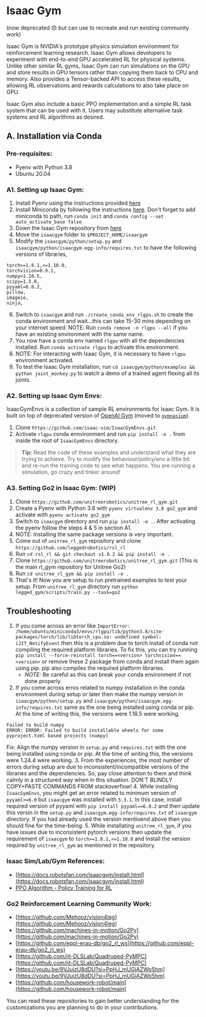 # Isaac Gym
(now deprecated 😞 but can use to recreate and run existing community work)

Isaac Gym is NVIDIA's prototype physics simulation environment for reinforcement learning research. Isaac Gym allows developers to experiment with end-to-end GPU accelerated RL for physical systems. Unlike other similar RL gyms, Isaac Gym can run simulations on the GPU and store results in GPU tensors rather than copying them back to CPU and memory. Also provides a Tensor-backed API to access these results, allowing RL observations and rewards calculations to also take place on GPU.

Isaac Gym also include a basic PPO implementation and a simple RL task system that can be used with it. Users may substitute alternative task systems and RL algorithms as desired.


## A. Installation via Conda

### Pre-requisites:
- Pyenv with Python 3.8
- Ubuntu 20.04


### A1. Setting up Isaac Gym:
1. Install Pyenv using the instructions provided [here](https://www.dedicatedcore.com/blog/install-pyenv-ubuntu/)
2. Install Miniconda by following the instructions [here](https://docs.anaconda.com/miniconda/). Don't forget to add miniconda to path, run `conda init` and `conda config --set auto_activate_base false`
3. Down the Isaac Gym repository from [here](https://developer.nvidia.com/isaac-gym)
4. Move the `isaacgym` folder to `$PROJECT_HOME/isaacgym`
5. Modify the `isaacgym/python/setup.py` and `isaacgym/python/isaacgym.egg-info/requires.txt` to have the following versions of libraries,
```
torch>=1.8.1,<=1.10.0,
torchvision=0.9.1,
numpy=1.18.5,
scipy=1.5.0,
pyyaml=6.0.2,
pillow,
imageio,
ninja,
```
6. Switch to `isaacgym` and run `./create_conda_env_rlgpu.sh` to create the conda environment and wait...this can take 15-30 mins depending on your internet speed.
    NOTE: Run `conda remove -n rlgpu --all` if you have an existing environment with the same name.
7. You now have a conda env named `rlgpu` with all the dependencies installed. Run `conda activate rlgpu` to activate this environment.
8. NOTE: For interacting with Isaac Gym, it is necessary to have `rlgpu` environment activated.
8. To test the Isaac Gym installation, run `cd isaacgym/python/examples && python joint_monkey.py` to watch a demo of a trained agent flexing all its joints.

### A2. Setting up Isaac Gym Envs:
IsaacGymEnvs is a collection of sample RL environments for Isaac Gym. It is built on top of deprecated version of [OpenAI Gym](https://www.gymlibrary.dev/content/basic_usage/) (moved to [`gymnasium`](https://gymnasium.farama.org/index.html)).

1. Clone `https://github.com/isaac-sim/IsaacGymEnvs.git`
2. Activate `rlgpu` conda ennvironment and run `pip install -e .` from inside the root of `IsaacGymEnvs` directory.

> **Tip:** Read the code of these examples and understand what they are trying to achieve. Try to modify the behaviour/policy/env a little bit and re-run the training code to see what happens. You are running a simulation, go crazy and tinker around!


### A3. Setting Go2 in Isaac Gym: (WIP)

1. Clone `https://github.com/unitreerobotics/unitree_rl_gym.git`
2. Create a Pyenv with Python 3.8 with `pyenv virtualenv 3.8 go2_gym` and activate with `pyenv activate go2_gym`
3. Switch to `isaacgym` directory and run `pip install -e .`. After activating the pyenv follow the steps 4 & 5 in section A1.
4. NOTE: Installing the same package versions is very important.
5. Come out of `unitree_rl_gym` repository and clone `https://github.com/leggedrobotics/rsl_rl`
6. Run `cd rsl_rl && git checkout v1.0.2 && pip install -e .`
7. Clone `https://github.com/unitreerobotics/unitree_rl_gym.git` (This is the main rl_gym repository for Unitree Go2)
8. Run `cd unitree_rl_gym && pip install -e .`
9. That's it! Now you are setup to run pretrained examples to test your setup. From `unitree_rl_gym` directory run `python legged_gym/scripts/train.py --task=go2`


## Troubleshooting
1. If you come across an error like `ImportError: /home/ubuntu/miniconda3/envs/rlgpu/lib/python3.8/site-packages/torch/lib/libtorch_cpu.so: undefined symbol: iJIT_NotifyEvent` then this is a problem due to torch install of conda not compiling the required platform libraries. To fix this, you can try running `pip install --force-reinstall torch==<version> torchvision==<version>` or remove these 2 package from conda and install them again using pip. pip also compiles the required platform libraries.
    - *NOTE:* Be careful as this can break your conda environment if not done properly.
2. If you come across erros related to numpy installation in the conda environment during setup or later then make the numpy version in `isaacgym/python/setup.py` and `isaacgym/python/isaacgym.egg-info/requires.txt` same as the one being installed using conda or pip. At the time of writing this, the versions were 1.18.5 were working.
```
Failed to build numpy
ERROR: ERROR: Failed to build installable wheels for some pyproject.toml based projects (numpy)
```
Fix: Align the numpy version in `setup.py` and `requires.txt` with the one being installed using conda or pip. At the time of writing this, the versions were 1.24.4 were working.
3. From the experiences, the most number of errors during setup are due to inconsistent/incompatible versions of the libraries and the dependencies. So, pay close attention to them and think calmly in a structured way when in this situation. DON'T BLINDLY COPY+PASTE COMMANDS FROM stackoverflow!
4. While installing `IsaacGymEnvs`, you might get an error related to minimum version of `pyyaml>=6.0` but `isaacgym` was installed with `5.3.1`. In this case, install required version of pyyaml with `pip install pyyaml==6.0.2` and then update this versin in the `setup.py` and `isaacgym.egg-info/requires.txt` of `isaacgym` directory. If you had already used the version mentioend above then you should fine for the time-being.
5. While installating `unitree_rl_gym`, if you have issues due to inconsistent pytorch versions then update the requirement of `isaacgym` to `torch>=1.8.1,<=1.10.0` and install the version required by `unitree_rl_gym` as mentioned in the repository.


### Isaac Sim/Lab/Gym References:
- [https://docs.robotsfan.com/isaacgym/install.html](https://docs.robotsfan.com/isaacgym/install.html)
- [PPO Algorithm - Policy Training for RL](https://medium.com/@danushidk507/ppo-algorithm-3b33195de14a)


### Go2 Reinforcement Learning Community Work:
- [https://github.com/Mehooz/vision4leg](https://github.com/Mehooz/vision4leg)
- [https://github.com/machines-in-motion/Go2Py](https://github.com/machines-in-motion/Go2Py)
- [https://github.com/eppl-erau-db/go2_rl_ws](https://github.com/eppl-erau-db/go2_rl_ws)
- [https://github.com/iit-DLSLab/Quadruped-PyMPC](https://github.com/iit-DLSLab/Quadruped-PyMPC)
- [https://youtu.be/9VJujzU8dDU?si=PpHJ_mUGjAZWp5hm](https://youtu.be/9VJujzU8dDU?si=PpHJ_mUGjAZWp5hm)
- [https://github.com/housework-robot/main](https://github.com/housework-robot/main)

You can read these repositories to gain better understanding for the customizations you are planning to do in your contributions.
